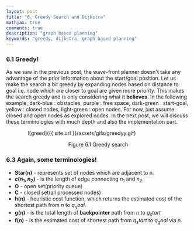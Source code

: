 ```yaml
---
layout: post
title: "6. Greedy Search and Dijkstra"
mathjax: true
comments: true
description: "graph based planning"
keywords: "greedy, dijkstra, graph based planning"
---  
```


### 6.1 Greedy!
As we saw in the previous post, the wave-front planner doesn't take any advantage of the prior information about the start/goal position. Let us make the search a bit greedy by expanding nodes based on distance to goal i.e. node which are closer to goal are given more priority. This makes the search greedy and is only considering what it **believes**. In the following example, dark-blue : obstacles, purple : free space, dark-green : start-goal, yellow : closed nodes, light-green : open nodes. For now, just assume closed and open nodes as explored nodes. In the next post, we will discuss these terminologies with much depth and also the implementation part.     

&nbsp;&nbsp;&nbsp;&nbsp;&nbsp;&nbsp;&nbsp;&nbsp;&nbsp;&nbsp;&nbsp;&nbsp;&nbsp;&nbsp; ![greed]({{ site.url }}/assets/gifs/greedyy.gif)
<p align="center">
Figure 6.1 Greedy search
</p>

### 6.3 Again, some terminologies!
* **Star(n)** - represents set of nodes which are adjacent to n.
* **$c(n_1,n_2)$** - is the length of edge connecting $n_1$ and $n_2$.
* **O** - open set(priority queue)
* **C** - closed set(all processed nodes)
* **h(n)** - heuristic cost function, which returns the estimated cost of the shortest path from $n$ to $q_goal$.
* **g(n)** - is the total length of **backpointer** path from $n$ to $q_start$
* **f(n)** - is the estimated cost of shortest path from $q_start$ to $q_goal$ via $n$.


